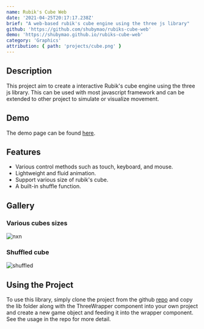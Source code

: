 ```yaml
---
name: Rubik's Cube Web
date: '2021-04-25T20:17:17.238Z'
brief: "A web-based rubik's cube engine using the three js library"
github: 'https://github.com/shubymao/rubiks-cube-web'
demo: 'https://shubymao.github.io/rubiks-cube-web'
category: 'Graphics'
attribution: { path: 'projects/cube.png' }
---
```


## Description

This project aim to create a interactive Rubik's cube engine using the three js library. This can be used with most javascript framework and can be extended to other project to simulate or visualize movement.

## Demo

The demo page can be found [here](https://shubymao.github.io/rubiks-cube-web).

## Features

- Various control methods such as touch, keyboard, and mouse.
- Lightweight and fluid animation.
- Support various size of rubik's cube.
- A built-in shuffle function.

## Gallery

### Various cubes sizes

![nxn](https://github.com/shubymao/rubiks-cube-web/blob/master/public/sizes.png?raw=true)

### Shuffled cube

![shuffled](https://github.com/shubymao/rubiks-cube-web/blob/master/public/shuffled.png?raw=true)

## Using the Project

To use this library, simply clone the project from the github [repo](https://shubymao.github.io/rubiks-cube-web) and copy the lib folder along with the ThreeWrapper component into your own project and create a new game object and feeding it into the wrapper component. See the usage in the repo for more detail.
